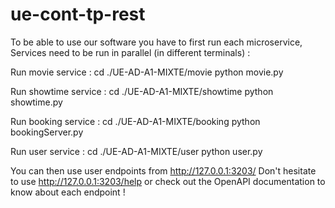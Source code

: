 # ue-cont-tp-rest

To be able to use our software you have to first run each microservice, Services need to be run in parallel (in different terminals) :

Run movie service : cd ./UE-AD-A1-MIXTE/movie python movie.py

Run showtime service : cd ./UE-AD-A1-MIXTE/showtime python showtime.py

Run booking service : cd ./UE-AD-A1-MIXTE/booking python bookingServer.py

Run user service : cd ./UE-AD-A1-MIXTE/user python user.py

You can then use user endpoints from http://127.0.0.1:3203/ Don't hesitate to use http://127.0.0.1:3203/help or check out the OpenAPI documentation to know about each endpoint !
